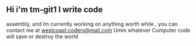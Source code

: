 Hi i'm tm-git1 I write code        
-
assembly, and 
Im currently working on anything worth while , you can 
contact me at westcoast.coders@mail.com
Umm whatever
Computer code will save or destroy the world

<!---
tm-git1/tm-git1 is a ✨ special ✨ repository because its `README.md` (this file) appears on your GitHub profile.
You can click the Preview link to take a look at your changes.
--->
